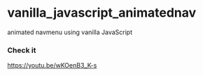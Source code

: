 # vanilla_javascript_animatednav
animated navmenu using vanilla JavaScript

### Check it
https://youtu.be/wKOenB3_K-s
